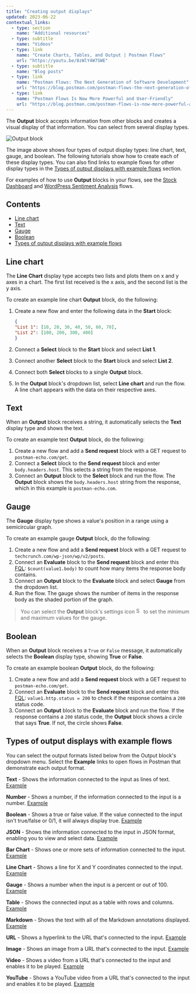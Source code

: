 ```yaml
---
title: "Creating output displays"
updated: 2023-06-22
contextual_links:
  - type: section
    name: "Additional resources"
  - type: subtitle
    name: "Videos"
  - type: link
    name: "Create Charts, Tables, and Output | Postman Flows"
    url: "https://youtu.be/8zWlY4W7SWE"
  - type: subtitle
    name: "Blog posts"
  - type: link
    name: "Postman Flows: The Next Generation of Software Development"
    url: "https://blog.postman.com/postman-flows-the-next-generation-of-software-development/"
  - type: link
    name: "Postman Flows Is Now More Powerful and User-Friendly"
    url: "https://blog.postman.com/postman-flows-is-now-more-powerful-and-user-friendly/"
---
```


The **Output** block accepts information from other blocks and creates a visual display of that information. You can select from several display types.

<img alt="Output block" src="https://assets.postman.com/postman-labs-docs/creating-charts-tables-and-output/stock-charts.gif"/>

The image above shows four types of output display types: line chart, text, gauge, and boolean. The following tutorials show how to create each of these display types. You can also find links to example flows for other display types in the [Types of output displays with example flows](#types-of-output-displays-with-example-flows) section.

For examples of how to use **Output** blocks in your flows, see the [Stock Dashboard](https://www.postman.com/postman/workspace/utility-flows/flow/64123b57c224290033fcb089) and [WordPress Sentiment Analysis](https://www.postman.com/postman/workspace/utility-flows/flow/6413acdb8c4c54003a4ad611) flows.

## Contents

* [Line chart](#line-chart)
* [Text](#text)
* [Gauge](#gauge)
* [Boolean](#boolean)
* [Types of output displays with example flows](#types-of-output-displays-with-example-flows)

## Line chart

The **Line Chart** display type accepts two lists and plots them on x and y axes in a chart. The first list received is the x axis, and the second list is the y axis.

To create an example line chart **Output** block, do the following:

1. Create a new flow and enter the following data in the **Start** block:

    ```json
    {
    "List 1": [10, 20, 30, 40, 50, 60, 70],
    "List 2": [100, 200, 300, 400]
    }
    ```

1. Connect a **Select** block to the **Start** block and select **List 1**.
1. Connect another **Select** block to the **Start** block and select **List 2**.
1. Connect both **Select** blocks to a single **Output** block.
1. In the **Output** block's dropdown list, select **Line chart** and run the flow. A line chart appears with the data on their respective axes.

## Text

When an **Output** block receives a string, it automatically selects the **Text** display type and shows the text.

To create an example text **Output** block, do the following:

1. Create a new flow and add a **Send request** block with a GET request to `postman-echo.com/get`.
1. Connect a **Select** block to the **Send request** block and enter `body.headers.host`. This selects a string from the response.
1. Connect an **Output** block to the **Select** block and run the flow. The **Output** block shows the `body.headers.host` string from the response, which in this example is `postman-echo.com`.

## Gauge

The **Gauge** display type shows a value's position in a range using a semicircular graph.

To create an example gauge **Output** block, do the following:

1. Create a new flow and add a **Send request** block with a GET request to `techcrunch.com/wp-json/wp/v2/posts`.
1. Connect an **Evaluate** block to the **Send request** block and enter this [FQL](/docs/postman-flows/flows-query-language/introduction-to-fql/): `$count(value1.body)` to count how many items the response body contains.
1. Connect an **Output**  block to the **Evaluate** block and select **Gauge** from the dropdown list.
1. Run the flow. The gauge shows the number of items in the response body as the shaded portion of the graph.

  > You can select the **Output** block's settings icon <img alt="Settings icon" src="https://assets.postman.com/postman-docs/icon-settings-v9.jpg#icon" width="16px"> to set the minimum and maximum values for the gauge.

## Boolean

When an **Output** block receives a `True` or `False` message, it automatically selects the **Boolean** display type, showing **True** or **False**.

To create an example boolean **Output** block, do the following:

1. Create a new flow and add a **Send request** block with a GET request to `postman-echo.com/get`.
1. Connect an **Evaluate** block to the **Send request** block and enter this [FQL](/docs/postman-flows/flows-query-language/introduction-to-fql/): `value1.http.status = 200` to check if the response contains a `200` status code.
1. Connect an **Output**  block to the **Evaluate** block and run the flow. If the response contains a `200` status code, the **Output** block shows a circle that says **True**. If not, the circle shows **False**.

## Types of output displays with example flows

You can select the output formats listed below from the Output block's dropdown menu. Select the **Example** links to open flows in Postman that demonstrate each output format.

**Text** - Shows the information connected to the input as lines of text. [Example](https://www.postman.com/postman/workspace/flows-snippets/flow/6414e20b95e5e70033f028c9)

**Number** - Shows a number, if the information connected to the input is a number. [Example](https://www.postman.com/postman/workspace/flows-snippets/flow/6414e8eb95e5e70033f028d4)

**Boolean** - Shows a true or false value. If the value connected to the input isn't true/false or 0/1, it will always display true. [Example](https://www.postman.com/postman/workspace/flows-snippets/flow/6414ebb88c4c54003a4ad797)

**JSON** - Shows the information connected to the input in JSON format, enabling you to view and select data. [Example](https://www.postman.com/postman/workspace/flows-snippets/flow/6414ec507221e9003a7a5384)

**Bar Chart** - Shows one or more sets of information connected to the input. [Example](https://www.postman.com/postman/workspace/flows-snippets/flow/6411f07120794b0039e76839)

**Line Chart** - Shows a line for X and Y coordinates connected to the input. [Example](https://www.postman.com/postman/workspace/flows-snippets/flow/641242fd8c4c54003a4ad507)

**Gauge** - Shows a number when the input is a percent or out of 100. [Example](https://www.postman.com/postman/workspace/flows-snippets/flow/64124134c224290033fcb08b)

**Table** - Shows the connected input as a table with rows and columns. [Example](https://www.postman.com/postman/workspace/flows-snippets/flow/64124607c224290033fcb092)

**Markdown** - Shows the text with all of the Markdown annotations displayed. [Example](https://www.postman.com/postman/workspace/flows-snippets/flow/641249577221e9003a7a5107)

**URL** - Shows a hyperlink to the URL that's connected to the input. [Example](https://www.postman.com/postman/workspace/flows-snippets/flow/64124dc8c224290033fcb098)

**Image** - Shows an image from a URL that's connected to the input. [Example](https://www.postman.com/postman/workspace/flows-snippets/flow/64124e997221e9003a7a510c)

**Video** - Shows a video from a URL that's connected to the input and enables it to be played. [Example](https://www.postman.com/postman/workspace/flows-snippets/flow/64124f65c224290033fcb09b)

**YouTube** - Shows a YouTube video from a URL that's connected to the input and enables it to be played. [Example](https://www.postman.com/postman/workspace/flows-snippets/flow/6414ef7bc224290033fcb310)
